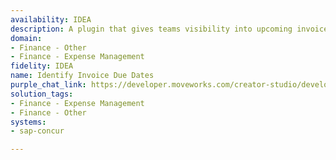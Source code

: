 ```yaml
---
availability: IDEA
description: A plugin that gives teams visibility into upcoming invoices due.
domain:
- Finance - Other
- Finance - Expense Management
fidelity: IDEA
name: Identify Invoice Due Dates
purple_chat_link: https://developer.moveworks.com/creator-studio/developer-tools/purple-chat/?conversation=%7B%22startTimestamp%22%3A%2211%3A43%2BAM%22%2C%22messages%22%3A%5B%7B%22role%22%3A%22user%22%2C%22parts%22%3A%5B%7B%22richText%22%3A%22Can+you+show+me+which+payments+are+due+to+vendors+this+month%3F%22%7D%5D%7D%2C%7B%22role%22%3A%22assistant%22%2C%22parts%22%3A%5B%7B%22reasoningSteps%22%3A%5B%7B%22status%22%3A%22success%22%2C%22richText%22%3A%22%3Cp%3EFetches+payments+due+this+month+%5BNovember%5D+from+Coupa%3C%2Fp%3E%22%7D%5D%7D%2C%7B%22richText%22%3A%22%3Cp%3EHere+are+the+payments+due+in+November%3A%3C%2Fp%3E%22%7D%2C%7B%22richText%22%3A%22%3Cb%3EVendor%3A+Tech+Supplies+Inc.%3C%2Fb%3E%3Cbr%3E%3Cb%3EAmount+due%3A%3C%2Fb%3E+%243%2C000%3Cbr%3E%3Cb%3EDue+date%3A%3C%2Fb%3E+15th%22%7D%2C%7B%22richText%22%3A%22%3Cb%3EVendor%3A+Office+Comforts+LLC%3C%2Fb%3E%3Cbr%3E%3Cb%3EAmount+due%3A%3C%2Fb%3E+%241%2C250%3Cbr%3E%3Cb%3EDue+date%3A%3C%2Fb%3E+20th%22%7D%2C%7B%22richText%22%3A%22%3Cb%3EVendor%3A+Marketing+Magic+LLP%3C%2Fb%3E%3Cbr%3E%3Cb%3EAmount+due%3A%3C%2Fb%3E+%242%2C100%3Cbr%3E%3Cb%3EDue+date%3A%3C%2Fb%3E+25th%22%7D%5D%7D%5D%7D
solution_tags:
- Finance - Expense Management
- Finance - Other
systems:
- sap-concur

---
```

